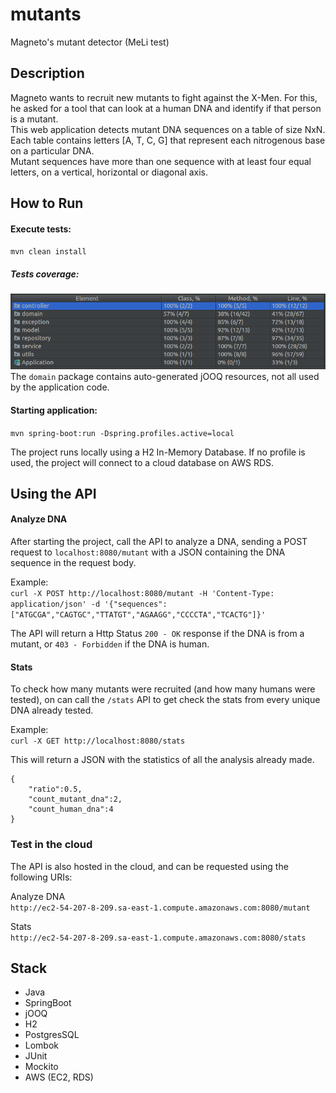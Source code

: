 # mutants
Magneto's mutant detector (MeLi test)

## Description
Magneto wants to recruit new mutants to fight against the X-Men. For this, he asked for a tool that can look at a human 
DNA and identify if that person is a mutant.<br/>
This web application detects mutant DNA sequences on a table of size NxN. Each table contains letters [A, T, C, G] that 
represent each nitrogenous base on a particular DNA.<br/>
Mutant sequences have more than one sequence with at least four equal letters, on a vertical, horizontal or diagonal
axis.

## How to Run
#### Execute tests:
 `mvn clean install`

##### Tests coverage:
![Tests Coverage](coverage.png?raw=true "Coverage")
The `domain` package contains auto-generated jOOQ resources, not all used by the application code.


#### Starting application:
 `mvn spring-boot:run -Dspring.profiles.active=local`
 
 The project runs locally using a H2 In-Memory Database. If no profile is used, the project will connect to a
 cloud database on AWS RDS.
 
## Using the API

#### Analyze DNA

After starting the project, call the API to analyze a DNA, sending a POST request to `localhost:8080/mutant` with a 
JSON containing the DNA sequence in the request body. 

Example:<br/>
```curl -X POST http://localhost:8080/mutant -H 'Content-Type: application/json' -d '{"sequences":["ATGCGA","CAGTGC","TTATGT","AGAAGG","CCCCTA","TCACTG"]}'```
 
 The API will return a Http Status `200 - OK` response if the DNA is from a mutant, or `403 - Forbidden` if the DNA is 
 human.
 
#### Stats
 
To check how many mutants were recruited (and how many humans were tested), on can call the `/stats` API to get check 
the stats from every unique DNA already tested.

Example:<br/>
```curl -X GET http://localhost:8080/stats```

This will return a JSON with the statistics of all the analysis already made.
```
{
    "ratio":0.5,
    "count_mutant_dna":2,
    "count_human_dna":4
}
```

### Test in the cloud

The API is also hosted in the cloud, and can be requested using the following URIs:

Analyze DNA <br/>
`http://ec2-54-207-8-209.sa-east-1.compute.amazonaws.com:8080/mutant`

Stats <br/>
`http://ec2-54-207-8-209.sa-east-1.compute.amazonaws.com:8080/stats`



## Stack
 * Java
 * SpringBoot
 * jOOQ
 * H2
 * PostgresSQL
 * Lombok
 * JUnit
 * Mockito
 * AWS (EC2, RDS)